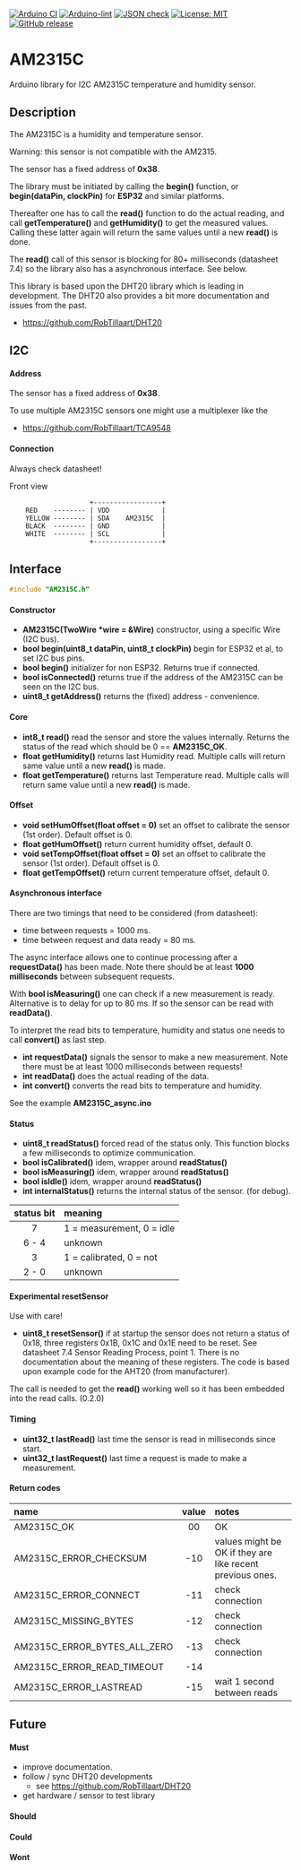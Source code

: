 
[![Arduino CI](https://github.com/RobTillaart/AM2315C/workflows/Arduino%20CI/badge.svg)](https://github.com/marketplace/actions/arduino_ci)
[![Arduino-lint](https://github.com/RobTillaart/AM2315C/actions/workflows/arduino-lint.yml/badge.svg)](https://github.com/RobTillaart/AM2315C/actions/workflows/arduino-lint.yml)
[![JSON check](https://github.com/RobTillaart/AM2315C/actions/workflows/jsoncheck.yml/badge.svg)](https://github.com/RobTillaart/AM2315C/actions/workflows/jsoncheck.yml)
[![License: MIT](https://img.shields.io/badge/license-MIT-green.svg)](https://github.com/RobTillaart/AM2315C/blob/master/LICENSE)
[![GitHub release](https://img.shields.io/github/release/RobTillaart/AM2315C.svg?maxAge=3600)](https://github.com/RobTillaart/DHT20/releases)


# AM2315C

Arduino library for I2C AM2315C temperature and humidity sensor.


## Description

The AM2315C is a humidity and temperature sensor. 

Warning: this sensor is not compatible with the AM2315.

The sensor has a fixed address of **0x38**.

The library must be initiated by calling the **begin()** function, 
or **begin(dataPin, clockPin)** for **ESP32** and similar platforms.

Thereafter one has to call the **read()** function to do the actual reading,
and call **getTemperature()** and **getHumidity()** to get the measured values.
Calling these latter again will return the same values until a new **read()** is done.

The **read()** call of this sensor is blocking for 80+ milliseconds (datasheet 7.4)
so the library also has a asynchronous interface. See below.

This library is based upon the DHT20 library which is leading in development.
The DHT20 also provides a bit more documentation and issues from the past.
- https://github.com/RobTillaart/DHT20


## I2C

#### Address

The sensor has a fixed address of **0x38**.

To use multiple AM2315C sensors one might use a multiplexer like the
- https://github.com/RobTillaart/TCA9548


#### Connection

Always check datasheet!

Front view
```
                    +-----------------+
    RED    -------- | VDD             |
    YELLOW -------- | SDA    AM2315C  |
    BLACK  -------- | GND             |
    WHITE  -------- | SCL             |
                    +-----------------+
```


## Interface

```cpp
#include "AM2315C.h"
```

#### Constructor

- **AM2315C(TwoWire \*wire = &Wire)** constructor, using a specific Wire (I2C bus).
- **bool begin(uint8_t dataPin, uint8_t clockPin)** begin for ESP32 et al, to set I2C bus pins.
- **bool begin()** initializer for non ESP32. Returns true if connected.
- **bool isConnected()** returns true if the address of the AM2315C can be seen on the I2C bus.
- **uint8_t getAddress()** returns the (fixed) address - convenience.

#### Core

- **int8_t read()** read the sensor and store the values internally. 
Returns the status of the read which should be 0 == **AM2315C_OK**.
- **float getHumidity()** returns last Humidity read.
Multiple calls will return same value until a new **read()** is made.
- **float getTemperature()** returns last Temperature read.
Multiple calls will return same value until a new **read()** is made.


#### Offset

- **void setHumOffset(float offset = 0)** set an offset to calibrate the sensor (1st order).
Default offset is 0.
- **float getHumOffset()** return current humidity offset, default 0.
- **void setTempOffset(float offset = 0)** set an offset to calibrate the sensor (1st order).
Default offset is 0.
- **float getTempOffset()** return current temperature offset, default 0.


#### Asynchronous interface

There are two timings that need to be considered (from datasheet):
- time between requests = 1000 ms.
- time between request and data ready = 80 ms.

The async interface allows one to continue processing after a **requestData()** has been made. 
Note there should be at least **1000 milliseconds** between subsequent requests.

With **bool isMeasuring()** one can check if a new measurement is ready.
Alternative is to delay for up to 80 ms.
If so the sensor can be read with **readData()**.

To interpret the read bits to temperature, humidity and status one needs to call **convert()** as last step.


- **int requestData()** signals the sensor to make a new measurement.
Note there must be at least 1000 milliseconds between requests!
- **int readData()** does the actual reading of the data.
- **int convert()** converts the read bits to temperature and humidity.

See the example **AM2315C_async.ino**


#### Status

- **uint8_t readStatus()** forced read of the status only.
This function blocks a few milliseconds to optimize communication.
- **bool isCalibrated()** idem, wrapper around **readStatus()**
- **bool isMeasuring()** idem, wrapper around **readStatus()**
- **bool isIdle()** idem, wrapper around **readStatus()**
- **int internalStatus()** returns the internal status of the sensor. (for debug).

|  status bit  |  meaning                   |
|:------------:|:---------------------------|
|    7         |  1 = measurement, 0 = idle |
|  6 - 4       |  unknown                   |
|    3         |  1 = calibrated, 0 = not   |
|  2 - 0       |  unknown                   |


#### Experimental resetSensor

Use with care!

- **uint8_t resetSensor()** if at startup the sensor does not return a status of 0x18, 
three registers 0x1B, 0x1C and 0x1E need to be reset. 
See datasheet 7.4 Sensor Reading Process, point 1.
There is no documentation about the meaning of these registers.
The code is based upon example code for the AHT20 (from manufacturer).

The call is needed to get the **read()** working well so it has been embedded into
the read calls. (0.2.0)


#### Timing

- **uint32_t lastRead()** last time the sensor is read in milliseconds since start.
- **uint32_t lastRequest()** last time a request is made to make a measurement.


#### Return codes

|  name                          |  value  |  notes  |
|:-------------------------------|:-------:|:--------|
|  AM2315C_OK                    |    00   |  OK
|  AM2315C_ERROR_CHECKSUM        |   -10   |  values might be OK if they are like recent previous ones.
|  AM2315C_ERROR_CONNECT         |   -11   |  check connection
|  AM2315C_MISSING_BYTES         |   -12   |  check connection
|  AM2315C_ERROR_BYTES_ALL_ZERO  |   -13   |  check connection
|  AM2315C_ERROR_READ_TIMEOUT    |   -14   |
|  AM2315C_ERROR_LASTREAD        |   -15   |  wait 1 second between reads


## Future

#### Must

- improve documentation.
- follow / sync DHT20 developments
  - see https://github.com/RobTillaart/DHT20
- get hardware / sensor to test library

#### Should

#### Could

#### Wont


